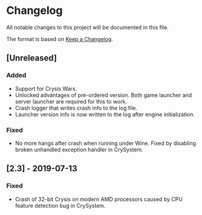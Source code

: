 # Changelog
All notable changes to this project will be documented in this file.

The format is based on [Keep a Changelog](https://keepachangelog.com/en/1.0.0/).

## [Unreleased]
### Added
- Support for Crysis Wars.
- Unlocked advantages of pre-ordered version. Both game launcher and server launcher are required for this to work.
- Crash logger that writes crash info to the log file.
- Launcher version info is now written to the log after engine initialization.

### Fixed
- No more hangs after crash when running under Wine. Fixed by disabling broken unhandled exception handler in CrySystem.

## [2.3] - 2019-07-13
### Fixed
- Crash of 32-bit Crysis on modern AMD processors caused by CPU feature detection bug in CrySystem.
